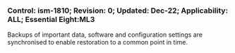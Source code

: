 ### Control: ism-1810; Revision: 0; Updated: Dec-22; Applicability: ALL; Essential Eight:ML3
<p>Backups of important data, software and configuration settings are synchronised to enable restoration to a common point in time.</p>